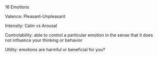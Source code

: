 

16 Emotions 

Valence: Pleasant-Unpleasant

Intensity: Calm vs Arousal

Controlability: able to control a particular emotion in the sense that it does not influence your thinking or behavior

Utility: emotions are harmful or beneficial for you?